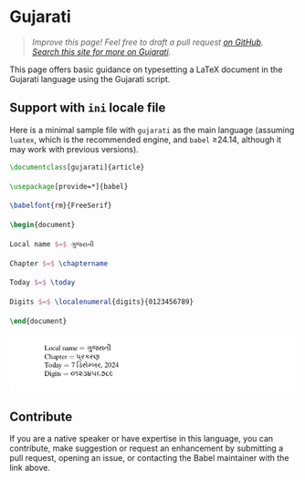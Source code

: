 # Gujarati

<blockquote>
  <p><em>Improve this page! Feel free to draft a pull request <a href="https://github.com/latex3/babel/tree/docs/docs">on GitHub</a>.<br>
  <a href="https://www.google.com/search?q=site%3Alatex3.github.io%2Fbabel+Gujarati">Search this site for more on Gujarati</a>.</em></p>
</blockquote>

This page offers basic guidance on typesetting a LaTeX document in the
Gujarati language using the Gujarati script.

## Support with `ini` locale file

Here is a minimal sample file with `gujarati` as the main language
(assuming `luatex`, which is the recommended engine, and `babel` ≥24.14,
although it may work with previous versions).

```tex
\documentclass[gujarati]{article}

\usepackage[provide=*]{babel}

\babelfont{rm}{FreeSerif}

\begin{document}

Local name $=$ ગુજરાતી

Chapter $=$ \chaptername

Today $=$ \today

Digits $=$ \localenumeral{digits}{0123456789}

\end{document}
```

![](../media/locale-gujarati.png)

## Contribute

If you are a native speaker or have expertise in this language, you can
contribute, make suggestion or request an enhancement by submitting a
pull request, opening an issue, or contacting the Babel maintainer with
the link above.